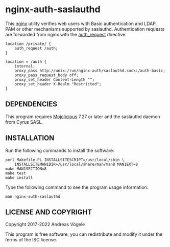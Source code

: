 # nginx-auth-saslauthd

This [nginx](https://nginx.org/) utility verifies web users with Basic
authentication and LDAP, PAM or other mechanisms supported by saslauthd.
Authentication requests are forwarded from nginx with the
[auth_request](https://nginx.org/en/docs/http/ngx_http_auth_request_module.html)
directive.

    location /private/ {
        auth_request /auth;
    }

    location = /auth {
        internal;
        proxy_pass http://unix:/run/nginx-auth/saslauthd.sock:/auth-basic;
        proxy_pass_request_body off;
        proxy_set_header Content-Length "";
        proxy_set_header X-Realm "Restricted";
    }

## DEPENDENCIES

This program requires [Mojolicious](https://mojolicious.org/) 7.27 or later and
the saslauthd daemon from Cyrus SASL.

## INSTALLATION

Run the following commands to install the software:

    perl Makefile.PL INSTALLSITESCRIPT=/usr/local/sbin \
        INSTALLSITEMAN1DIR=/usr/local/share/man/man8 MAN1EXT=8
    make MAN1SECTION=8
    make test
    make install

Type the following command to see the program usage information:

    man nginx-auth-saslauthd

## LICENSE AND COPYRIGHT

Copyright 2017-2022 Andreas Vögele

This program is free software; you can redistribute and modify it under the
terms of the ISC license.
